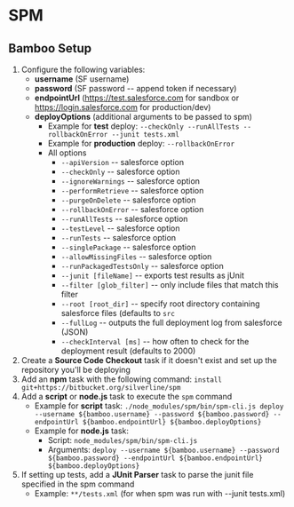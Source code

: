 # SPM

## Bamboo Setup
1. Configure the following variables:
	* **username** (SF username)
	* **password** (SF password -- append token if necessary)
	* **endpointUrl** (https://test.salesforce.com for sandbox or https://login.salesforce.com for production/dev)
	* **deployOptions** (additional arguments to be passed to spm)
		* Example for **test** deploy: `--checkOnly --runAllTests --rollbackOnError --junit tests.xml`
		* Example for **production** deploy: `--rollbackOnError`
		* All options
			* `--apiVersion` -- salesforce option
			* `--checkOnly` -- salesforce option
    		* `--ignoreWarnings` -- salesforce option
    		* `--performRetrieve` -- salesforce option
    		* `--purgeOnDelete` -- salesforce option
      		* `--rollbackOnError` -- salesforce option
    		* `--runAllTests` -- salesforce option
            * `--testLevel` -- salesforce option
            * `--runTests` -- salesforce option
    		* `--singlePackage` -- salesforce option
    		* `--allowMissingFiles` -- salesforce option
    		* `--runPackagedTestsOnly` -- salesforce option
    		* `--junit [fileName]` -- exports test results as jUnit 
    		* `--filter [glob_filter]` -- only include files that match this filter
    		* `--root [root_dir]` -- specify root directory containing salesforce files (defaults to `src`
    		* `--fullLog` -- outputs the full deployment log from salesforce (JSON)
    		* `--checkInterval [ms]` -- how often to check for the deployment result (defaults to 2000)
2. Create a **Source Code Checkout** task if it doesn't exist and set up the repository you'll be deploying
3. Add an **npm** task with the following command: `install git+https://bitbucket.org/silverline/spm`
4. Add a **script** or **node.js** task to execute the `spm` command
	* Example for **script** task: `./node_modules/spm/bin/spm-cli.js deploy --username ${bamboo.username} --password ${bamboo.password} --endpointUrl ${bamboo.endpointUrl} ${bamboo.deployOptions}`
	* Example for **node.js** task:
		* Script: `node_modules/spm/bin/spm-cli.js`
		* Arguments: `deploy --username ${bamboo.username} --password ${bamboo.password} --endpointUrl ${bamboo.endpointUrl} ${bamboo.deployOptions}`
5. If setting up tests, add a **JUnit Parser** task to parse the junit file specified in the spm command
	* Example: `**/tests.xml` (for when spm was run with --junit tests.xml)

